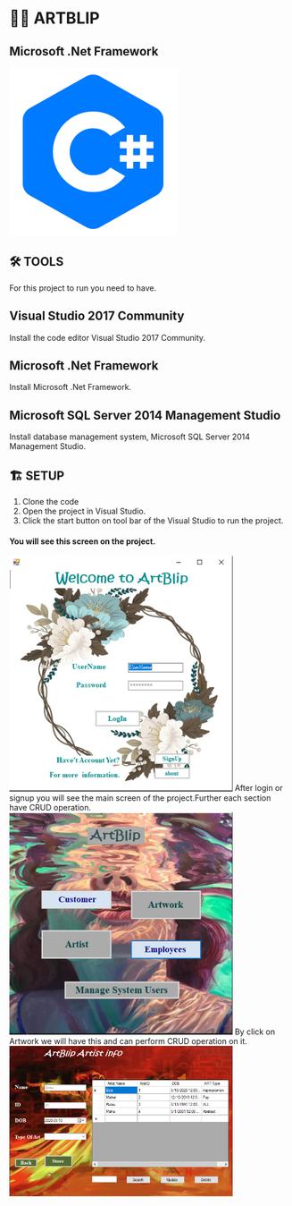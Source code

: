 # 🔎🧾 ARTBLIP

## Microsoft .Net Framework
<img src= "ArtBlip/images/kisspng-c-programming-language-computer-icons-computer-pr-programming-5acadc62277db6.6978009015232441301618.png"  width=300,>

## 🛠 TOOLS
For this project to run you need to have. 
## Visual Studio 2017 Community
Install the code editor Visual Studio 2017 Community.

## Microsoft .Net Framework
Install Microsoft .Net Framework.

## Microsoft SQL Server 2014 Management Studio
Install database management system, Microsoft SQL Server 2014 Management Studio.

##  🏗 SETUP

1. Clone the code 
2. Open the project in Visual Studio.
3. Click the start button on tool bar of the Visual Studio to run the project.
#### You will see this screen on the project.
<img src= "ArtBlip/images/Capture.PNG"  width=400,>
After login or signup you will see the main screen of the project.Further each section have CRUD operation. 
<img src= "ArtBlip/images/Capture2.PNG"  width=400,>
By click on Artwork we will have this and can perform CRUD operation on it.
<img src= "ArtBlip/images/Capture3.PNG"  width=400,>
